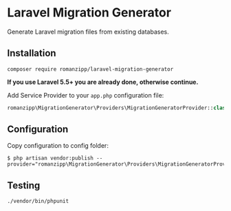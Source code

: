 # Laravel Migration Generator

Generate Laravel migration files from existing databases.

## Installation

```
composer require romanzipp/laravel-migration-generator
```

**If you use Laravel 5.5+ you are already done, otherwise continue.**

Add Service Provider to your `app.php` configuration file:

```php
romanzipp\MigrationGenerator\Providers\MigrationGeneratorProvider::class,
```

## Configuration

Copy configuration to config folder:

```
$ php artisan vendor:publish --provider="romanzipp\MigrationGenerator\Providers\MigrationGeneratorProvider"
```

## Testing

```
./vendor/bin/phpunit
```
